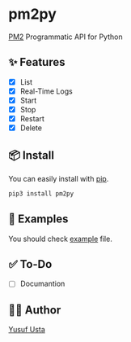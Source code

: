 # pm2py

[PM2](https://pm2.keymetrics.io/) Programmatic API for Python

## ✨ Features

- [x] List
- [x] Real-Time Logs
- [x] Start
- [x] Stop
- [x] Restart
- [x] Delete

## 📦 Install

You can easily install with [pip](https://pypi.org/).

```sh
pip3 install pm2py
```

## 🔎 Examples

You should check [example](https://github.com/yusufusta/pm2py/tree/master/example.py) file.

## ✅ To-Do

- [ ] Documantion

## 👨‍💻 Author

[Yusuf Usta](https://github.com/yusufusta)
